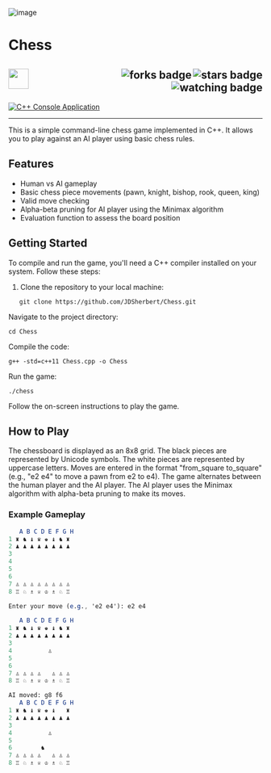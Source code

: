 ![image](https://github.com/JDSherbert/Chess/assets/43964243/bb5c2a73-c100-48ce-ba4f-6dbcd80220f9)

# Chess

<!-- Header Start -->
  <a href = "https://learn.microsoft.com/en-us/cpp/cpp-language"> <img align="left" img height="40" img width="40" src="https://cdn.simpleicons.org/c++"> </a>
  <img align="right" alt="stars badge" src="https://img.shields.io/github/stars/jdsherbert/Chess"/>
  <img align="right" alt="forks badge" src="https://img.shields.io/github/forks/jdsherbert/Chess=Fork"/>
  <img align="right" alt="watching badge" src="https://img.shields.io/github/watchers/jdsherbert/Chess"/>
  <br></br>
  -----------------------------------------------------------------------
  <a href="https://learn.microsoft.com/en-us/cpp/cpp-language"> 
  <img align="top" alt="C++ Console Application" src="https://img.shields.io/badge/C++%20Console%20Application-FFFFFF?style=for-the-badge&logo=c++&logoColor=black&color=black&labelColor=FFFFFF"> </a>
  
  -----------------------------------------------------------------------
This is a simple command-line chess game implemented in C++. It allows you to play against an AI player using basic chess rules.

## Features

- Human vs AI gameplay
- Basic chess piece movements (pawn, knight, bishop, rook, queen, king)
- Valid move checking
- Alpha-beta pruning for AI player using the Minimax algorithm
- Evaluation function to assess the board position

## Getting Started

To compile and run the game, you'll need a C++ compiler installed on your system. Follow these steps:

1. Clone the repository to your local machine:

```shell
   git clone https://github.com/JDSherbert/Chess.git
```
Navigate to the project directory:

```shell
cd Chess
```
Compile the code:

```shell
g++ -std=c++11 Chess.cpp -o Chess
```
Run the game:

```shell
./chess
```
Follow the on-screen instructions to play the game.

## How to Play
The chessboard is displayed as an 8x8 grid.
The black pieces are represented by Unicode symbols.
The white pieces are represented by uppercase letters.
Moves are entered in the format "from_square to_square" (e.g., "e2 e4" to move a pawn from e2 to e4).
The game alternates between the human player and the AI player.
The AI player uses the Minimax algorithm with alpha-beta pruning to make its moves.

### Example Gameplay

```mathematica
   A B C D E F G H
1 ♜ ♞ ♝ ♛ ♚ ♝ ♞ ♜
2 ♟ ♟ ♟ ♟ ♟ ♟ ♟ ♟
3
4
5
6
7 ♙ ♙ ♙ ♙ ♙ ♙ ♙ ♙
8 ♖ ♘ ♗ ♕ ♔ ♗ ♘ ♖

Enter your move (e.g., 'e2 e4'): e2 e4

   A B C D E F G H
1 ♜ ♞ ♝ ♛ ♚ ♝ ♞ ♜
2 ♟ ♟ ♟ ♟ ♟ ♟ ♟ ♟
3
4          ♙
5
6
7 ♙ ♙ ♙ ♙   ♙ ♙ ♙
8 ♖ ♘ ♗ ♕ ♔ ♗ ♘ ♖

AI moved: g8 f6
   A B C D E F G H
1 ♜ ♞ ♝ ♛ ♚ ♝   ♜
2 ♟ ♟ ♟ ♟ ♟ ♟ ♟ ♟
3
4          ♙
5
6        ♞
7 ♙ ♙ ♙ ♙   ♙ ♙ ♙
8 ♖ ♘ ♗ ♕ ♔ ♗ ♘ ♖
```
